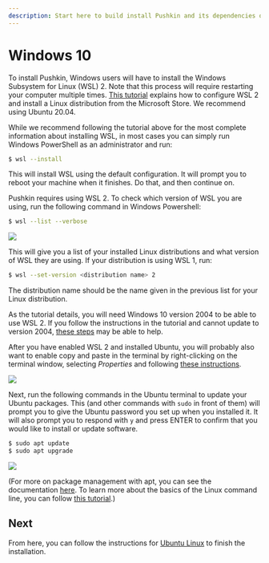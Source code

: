 ```yaml
---
description: Start here to build install Pushkin and its dependencies on Windows 10, then continue to Ubuntu Linux to finish installation.
---
```


# Windows 10

To install Pushkin, Windows users will have to install the Windows Subsystem for Linux (WSL) 2. Note that this process will require restarting your computer multiple times. [This tutorial](https://docs.microsoft.com/en-us/windows/wsl/install-win10) explains how to configure WSL 2 and install a Linux distribution from the Microsoft Store. We recommend using Ubuntu 20.04. 

While we recommend following the tutorial above for the most complete information about installing WSL, in most cases you can simply run Windows PowerShell as an administrator and run:

```bash
$ wsl --install
```

This will install WSL using the default configuration. It will prompt you to reboot your machine when it finishes. Do that, and then continue on.

Pushkin requires using WSL 2. To check which version of WSL you are using, run the following command in Windows Powershell:

```bash
$ wsl --list --verbose
```

![](../../.gitbook/assets/wsl1.gif)

This will give you a list of your installed Linux distributions and what version of WSL they are using. If your distribution is using WSL 1, run:

```bash
$ wsl --set-version <distribution name> 2
```

The distribution name should be the name given in the previous list for your Linux distribution.

As the tutorial details, you will need Windows 10 version 2004 to be able to use WSL 2. If you follow the instructions in the tutorial and cannot update to version 2004, [these steps](https://www.bleepingcomputer.com/news/microsoft/windows-10-2004-update-not-offered-heres-how-to-get-it-now/) may be able to help.

After you have enabled WSL 2 and installed Ubuntu, you will probably also want to enable copy and paste in the terminal by right-clicking on the terminal window, selecting *Properties* and following [these instructions](https://devblogs.microsoft.com/commandline/copy-and-paste-arrives-for-linuxwsl-consoles/).

![](../../.gitbook/assets/copyPasteScreenshot.jpg)

Next, run the following commands in the Ubuntu terminal to update your Ubuntu packages. This (and other commands with `sudo` in front of them) will prompt you to give the Ubuntu password you set up when you installed it. It will also prompt you to respond with `y` and press ENTER to confirm that you would like to install or update software. 

```bash
$ sudo apt update
$ sudo apt upgrade
```

![](../../.gitbook/assets/wsl2.gif)

(For more on package management with apt, you can see the documentation [here](https://ubuntu.com/server/docs/package-management). To learn more about the basics of the Linux command line, you can follow [this tutorial](https://ubuntu.com/tutorials/command-line-for-beginners#1-overview).)

## Next

From here, you can follow the instructions for [Ubuntu Linux](ubuntu-install.md) to finish the installation.
